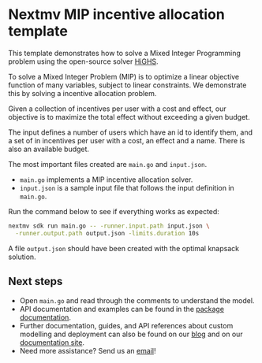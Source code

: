 # Nextmv MIP incentive allocation template

This template demonstrates how to solve a Mixed Integer Programming problem
using the open-source solver [HiGHS](https://github.com/ERGO-Code/HiGHS).

To solve a Mixed Integer Problem (MIP) is to optimize a linear objective
function of many variables, subject to linear constraints. We demonstrate this
by solving a incentive allocation problem.

Given a collection of incentives per user with a cost and effect, our
objective is to maximize the total effect without exceeding a given budget.

The input defines a number of users which have an id to identify them, and a set
of in incentives per user with a cost, an effect and a name. There is also an
available budget.

The most important files created are `main.go` and `input.json`.

* `main.go` implements a MIP incentive allocation solver.
* `input.json` is a sample input file that follows the input definition in
`main.go`.

Run the command below to see if everything works as expected:

```bash
nextmv sdk run main.go -- -runner.input.path input.json \
  -runner.output.path output.json -limits.duration 10s
```

A file `output.json` should have been created with the optimal knapsack
solution.

## Next steps

* Open `main.go` and read through the comments to understand the model.
* API documentation and examples can be found in the [package
  documentation](https://pkg.go.dev/github.com/nextmv-io/sdk/mip).
* Further documentation, guides, and API references about custom modelling and
  deployment can also be found on our [blog](https://www.nextmv.io/blog) and on
  our [documentation site](https://docs.nextmv.io).
* Need more assistance? Send us an [email](mailto:support@nextmv.io)!
